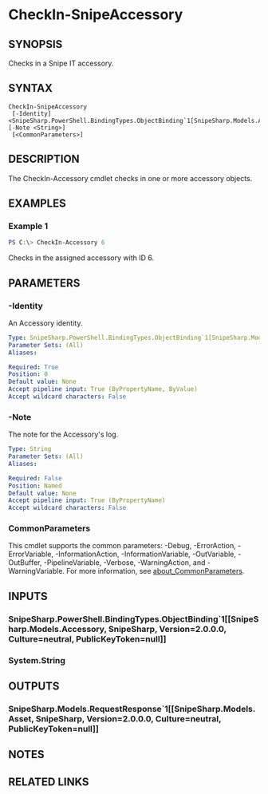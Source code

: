 ﻿---
external help file: SnipeSharp.PowerShell.dll-Help.xml
Module Name: SnipeSharp.PowerShell
online version:
schema: 2.0.0
---

# CheckIn-SnipeAccessory

## SYNOPSIS
Checks in a Snipe IT accessory.

## SYNTAX

```
CheckIn-SnipeAccessory
 [-Identity] <SnipeSharp.PowerShell.BindingTypes.ObjectBinding`1[SnipeSharp.Models.Accessory]> [-Note <String>]
 [<CommonParameters>]
```

## DESCRIPTION
The CheckIn-Accessory cmdlet checks in one or more accessory objects.

## EXAMPLES

### Example 1
```powershell
PS C:\> CheckIn-Accessory 6
```

Checks in the assigned accessory with ID 6.

## PARAMETERS

### -Identity
An Accessory identity.

```yaml
Type: SnipeSharp.PowerShell.BindingTypes.ObjectBinding`1[SnipeSharp.Models.Accessory]
Parameter Sets: (All)
Aliases:

Required: True
Position: 0
Default value: None
Accept pipeline input: True (ByPropertyName, ByValue)
Accept wildcard characters: False
```

### -Note
The note for the Accessory's log.

```yaml
Type: String
Parameter Sets: (All)
Aliases:

Required: False
Position: Named
Default value: None
Accept pipeline input: True (ByPropertyName)
Accept wildcard characters: False
```

### CommonParameters
This cmdlet supports the common parameters: -Debug, -ErrorAction, -ErrorVariable, -InformationAction, -InformationVariable, -OutVariable, -OutBuffer, -PipelineVariable, -Verbose, -WarningAction, and -WarningVariable. For more information, see [about_CommonParameters](http://go.microsoft.com/fwlink/?LinkID=113216).

## INPUTS

### SnipeSharp.PowerShell.BindingTypes.ObjectBinding`1[[SnipeSharp.Models.Accessory, SnipeSharp, Version=2.0.0.0, Culture=neutral, PublicKeyToken=null]]

### System.String

## OUTPUTS

### SnipeSharp.Models.RequestResponse`1[[SnipeSharp.Models.Asset, SnipeSharp, Version=2.0.0.0, Culture=neutral, PublicKeyToken=null]]

## NOTES

## RELATED LINKS
